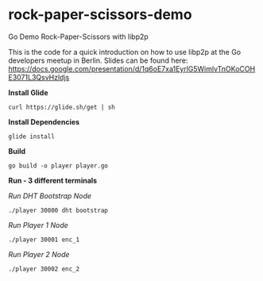 # rock-paper-scissors-demo
Go Demo Rock-Paper-Scissors with libp2p

This is the code for a quick introduction on how to use libp2p at the Go developers meetup in Berlin. Slides can be found here:
https://docs.google.com/presentation/d/1q6oE7xa1EyrlG5WimlvTnOKoCOHE3071L3QsvHzldjs

**Install Glide**

`curl https://glide.sh/get | sh`

**Install Dependencies**

`glide install`

**Build**

`go build -o player player.go`

**Run - 3 different terminals**

*Run DHT Bootstrap Node*

`./player 30000 dht bootstrap`

*Run Player 1 Node*

`./player 30001 enc_1`

*Run Player 2 Node*

`./player 30002 enc_2`
